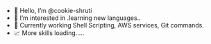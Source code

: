 - 👋 Hello, I’m @cookie-shruti
- 👀 I’m interested in .learning new languages..
- 💞️ Currently working Shell Scripting, AWS services, Git commands.
- 📈 More skills loading.....










<!---
cookie-shruti/cookie-shruti is a ✨ special ✨ repository because its `README.md` (this file) appears on your GitHub profile.
You can click the Preview link to take a look at your changes.
--->
